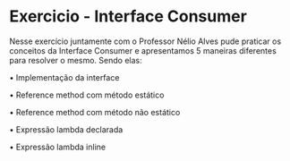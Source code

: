 # Exercicio - Interface Consumer

Nesse exercício juntamente com o Professor Nélio Alves pude praticar os conceitos da Interface Consumer e apresentamos 5 maneiras diferentes para resolver o mesmo. Sendo elas:

• Implementação da interface

• Reference method com método estático

• Reference method com método não estático

• Expressão lambda declarada

• Expressão lambda inline
